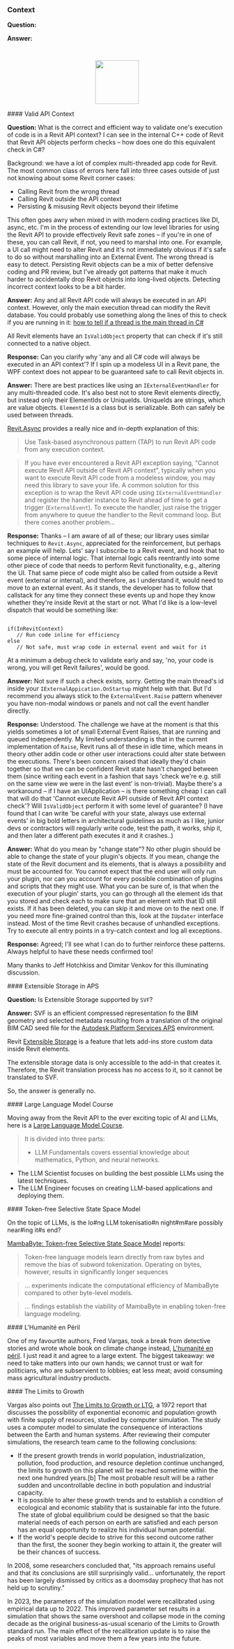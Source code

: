 <head>
<meta http-equiv="Content-Type" content="text/html; charset=utf-8">
<link rel="stylesheet" type="text/css" href="bc.css">
<!-- <script src="https://cdn.rawgit.com/google/code-prettify/master/loader/run_prettify.js" type="text/javascript"></script> -->
<!-- https://highlightjs.org/#usage -->
<link rel="stylesheet" href="https://cdnjs.cloudflare.com/ajax/libs/highlight.js/11.9.0/styles/default.min.css">
<script src="https://cdnjs.cloudflare.com/ajax/libs/highlight.js/11.9.0/highlight.min.js"></script>
<script>hljs.highlightAll();</script>
</head>

<!---

- valid api context
  https://autodesk.slack.com/archives/C0SR6NAP8/p1705566333752629
  Jeff Hotchkiss
  what is the correct & efficient way to validate one's execution of code is in a Revit API context? I can see in the internal C++ code of Revit that Revit API objects perform checks - how does one do this equivalent check in C#? Background in :thread:
  Answers by Dimitar Venkov

- Extensible Storage in APS
  https://autodesk.slack.com/archives/C04R1THN78V/p1705949479594829
  João Martins
  Is Revit Extensible Storage supported by SVF ?
  Petr Broz
  Revit Extensible Storage Sounds like some kind of feature that lets you store custom data inside Revit elements.
  Jeremy Tammik

twitter:

the @AutodeskRevit #RevitAPI #BIM @AutodeskAPS @DynamoBIM

&ndash;  ...

linkedin:

#BIM #DynamoBIM #AutodeskAPS #Revit #API #IFC #SDK #Autodesk #AEC #adsk

the [Revit API discussion forum](http://forums.autodesk.com/t5/revit-api-forum/bd-p/160) thread

<center>
<img src="img/" alt="" title="" width="600"/>
<p style="font-size: 80%; font-style:italic"></p>
</center>

-->

### Context




**Question:**

**Answer:**

<pre><code>
</code></pre>

<center>
<img src="img/.png" alt="" title="" width="100"/> <!-- Pixel Height: 718 Pixel Width: 881 -->
</center>


####<a name="2"></a> Valid API Context

**Question:** What is the correct and efficient way to validate one's execution of code is in a Revit API context?
I can see in the internal C++ code of Revit that Revit API objects perform checks &ndash; how does one do this equivalent check in C#?

Background: we have a lot of complex multi-threaded app code for Revit.
The most common class of errors here fall into three cases outside of just not knowing about some Revit corner cases:

- Calling Revit from the wrong thread
- Calling Revit outside the API context
- Persisting & misusing Revit objects beyond their lifetime

This often goes awry when mixed in with modern coding practices like DI, async, etc.
I'm in the process of extending our low level libraries for using the Revit API to provide effectively Revit safe zones
&ndash; if you're in one of these, you can call Revit, if not, you need to marshal into one.
For example, a UI call might need to alter Revit and it's not immediately obvious if it's safe to do so without marshalling into an External Event.
The wrong thread is easy to detect.
Persisting Revit objects can be a mix of better defensive coding and PR review, but I've already got patterns that make it much harder to accidentally drop Revit objects into long-lived objects.
Detecting incorrect context looks to be a bit harder.

**Answer:** Any and all Revit API code will always be executed in an API context.
However, only the main execution thread can modify the Revit database.
You could probably use something along the lines of this to check if you are running in it:
[how to tell if a thread is the main thread in C#](https://stackoverflow.com/questions/2374451/how-to-tell-if-a-thread-is-the-main-thread-in-c-sharp)

All Revit elements have an `IsValidObject` property that can check if it's still connected to a native object.

**Response:**
Can you clarify why 'any and all C# code will always be executed in an API context'?
If I spin up a modeless UI in a Revit pane, the WPF context does not appear to be guaranteed safe to call Revit objects in.

**Answer:**
There are best practices like using an `IExternalEventHandler` for any multi-threaded code.
It's also best not to store Revit elements directly, but instead only their ElementIds or UniqueIds.
UniqueIds are strings, which are value objects.
`ElementId` is a class but is serializable.
Both can safely be used between threads.

[Revit.Async](https://github.com/KennanChan/Revit.Async/blob/master/README.md)
provides a really nice and in-depth explanation of this:

> Use Task-based asynchronous pattern (TAP) to run Revit API code from any execution context.

> If you have ever encountered a Revit API exception saying, "Cannot execute Revit API outside of Revit API context",
typically when you want to execute Revit API code from a modeless window, you may need this library to save your life.
A common solution for this exception is to wrap the Revit API code using `IExternalEventHandler` and
register the handler instance to Revit ahead of time to get a trigger (`ExternalEvent`).
To execute the handler, just raise the trigger from anywhere to queue the handler to the Revit command loop.
But there comes another problem...

**Response:**
Thanks &ndash; I am aware of all of these; our library uses similar techniques to `Revit.Async`, appreciated for the reinforcement, but perhaps an example will help.
Lets' say I subscribe to a Revit event, and hook that to some piece of internal logic.
That internal logic calls reentrantly into some other piece of code that needs to perform Revit functionality, e.g., altering the UI.
That same piece of code might also be called from outside a Revit event (external or internal), and therefore, as I understand it, would need to move to an external event.
As it stands, the developer has to follow that callstack for any time they connect these events up and hope they know whether they're inside Revit at the start or not.
What I'd like is a low-level dispatch that would be something like:

<pre><code>
if(InRevitContext)
   // Run code inline for efficiency
else
   // Not safe, must wrap code in external event and wait for it
</code></pre>

At a minimum a debug check to validate early and say, 'no, your code is wrong, you will get Revit failures', would be good.

**Answer:**
Not sure if such a check exists, sorry.
Getting the main thread's id inside your `IExternalAppication.OnStartup` might help with that.
But I'd recommend you always stick to the `ExternalEvent.Raise` pattern whenever you have non-modal windows or panels and not call the event handler directly.

**Response:**
Understood.
The challenge we have at the moment is that this yields sometimes a lot of small External Event Raises, that are running and queued independently.
My limited understanding is that in the current implementation of `Raise`, Revit runs all of these in idle time, which means in theory other addin code or other user interactions could alter state between the executions.
There's been concern raised that ideally they'd chain together so that we can be confident Revit state hasn't changed between them (since writing each event in a fashion that says 'check we're e.g. still on the same view we were in the last event' is non-trivial).
Maybe there's a workaround &ndash; if I have an UIApplication &ndash; is there something cheap I can call that will do that 'Cannot execute Revit API outside of Revit API context check'?
Will `IsValidObject` perform it with some level of guarantee?
(I have found that I can write 'be careful with your state, always use external events' in big bold letters in architectural guidelines as much as I like, junior devs or contractors will regularly write code, test the path, it works, ship it, and then later a different path executes it and it crashes..)

**Answer:**
What do you mean by "change state"?
No other plugin should be able to change the state of your plugin's objects.
If you mean, change the state of the Revit document and its elements, that is always a possibility and must be accounted for.
You cannot expect that the end user will only run your plugin, nor can you account for every possible combination of plugins and scripts that they might use.
What you can be sure of, is that when the execution of your plugin' starts, you can go through all the element ids that you stored and check each to make sure that an element with that ID still exists.
If it has been deleted, you can skip it and move on to the next one.
If you need more fine-grained control than this, look at the `IUpdater` interface instead.
Most of the time Revit crashes because of unhandled exceptions.
Try to execute all entry points in a try-catch context and log all exceptions.

**Response:**
Agreed; I'll see what I can do to further reinforce these patterns.
Always helpful to have these needs confirmed too!

Many thanks to Jeff Hotchkiss and Dimitar Venkov for this illuminating discussion.

####<a name="3"></a> Extensible Storage in APS

**Question:** Is Extensible Storage supported by `SVF`?

**Answer:** SVF is an efficient compressed representation fo the BIM geometry and selected metadata resulting from a translation of the original BIM CAD seed file for
the [Autodesk Platform Services APS](https://aps.autodesk.com/) environment.

Revit [Extensible Storage](https://thebuildingcoder.typepad.com/blog/about-the-author.html#5.23) is
a feature that lets add-ins store custom data inside Revit elements.

The extensible storage data is only accessible to the add-in that creates it.
Therefore, the Revit translation process has no access to it, so it cannot be translated to SVF.

So, the answer is generally no.

####<a name="4"></a> Large Language Model Course

Moving away from the Revit API to the ever exciting topic of AI and LLMs, here is
a [Large Language Model Course](https://github.com/mlabonne/llm-course).

> It is divided into three parts:
> - LLM Fundamentals covers essential knowledge about mathematics, Python, and neural networks.
- The LLM Scientist focuses on building the best possible LLMs using the latest techniques.
- The LLM Engineer focuses on creating LLM-based applications and deploying them.

####<a name="5"></a> Token-free Selective State Space Model

On the topic of LLMs, is the lo#ng LLM tokenisatio#n night#m#are possibly near#ing it#s end?

[MambaByte: Token-free Selective State Space Model](https://arxiv.org/html/2401.13660v1) reports:

> Token-free language models learn directly from raw bytes and remove the bias of subword tokenization. Operating on bytes, however, results in significantly longer sequences

> ... experiments indicate the computational efficiency of MambaByte compared to other byte-level models.

> ... findings establish the viability of MambaByte in enabling token-free language modeling.

####<a name="6"></a> L'Humanité en Péril

One of my favourtite authors, Fred Vargas, took a break from detective stories and wrote whole book on climate change instead,
[L'humanité en péril](https://editions.flammarion.com/lhumanite-en-peril/9782081490864).
I just read it and agree to a large extent.
The biggest takeaway:
we need to take matters into our own hands;
we cannot trust or wait for politicians, who are subservient to lobbies;
eat less meat;
avoid consuming mass agricultural industry products.

####<a name="7"></a> The Limits to Growth

Vargas also points out [The Limits to Growth or LTG](https://en.wikipedia.org/wiki/The_Limits_to_Growth),
a 1972 report that discusses the possibility of exponential economic and population growth
with finite supply of resources, studied by computer simulation.
The study uses a computer model to simulate the consequence of interactions between the Earth and human systems.
After reviewing their computer simulations, the research team came to the following conclusions:

- If the present growth trends in world population, industrialization, pollution, food production, and resource depletion continue unchanged, the limits to growth on this planet will be reached sometime within the next one hundred years.[b] The most probable result will be a rather sudden and uncontrollable decline in both population and industrial capacity.
- It is possible to alter these growth trends and to establish a condition of ecological and economic stability that is sustainable far into the future. The state of global equilibrium could be designed so that the basic material needs of each person on earth are satisfied and each person has an equal opportunity to realize his individual human potential.
- If the world's people decide to strive for this second outcome rather than the first, the sooner they begin working to attain it, the greater will be their chances of success.

In 2008, some researchers concluded that, "its approach remains useful and that its conclusions are still surprisingly valid...
unfortunately, the report has been largely dismissed by critics as a doomsday prophecy that has not held up to scrutiny."

In 2023, the parameters of the simulation model were recalibrated using empirical data up to 2022.
This improved parameter set results in a simulation that shows the same overshoot and collapse mode in the coming decade as the original business-as-usual scenario of the Limits to Growth standard run.
The main effect of the recalibration update is to raise the peaks of most variables and move them a few years into the future.

